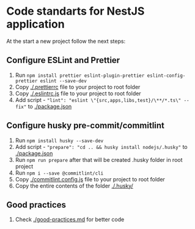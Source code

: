# Code standarts for NestJS application

At the start a new project follow the next steps:

## Configure ESLint and Prettier

1. Run `npm install prettier eslint-plugin-prettier eslint-config-prettier eslint --save-dev`
2. Copy [./.prettierrc](./.prettierrc) file to your project to root folder
3. Copy [./.eslintrc.js](./.eslintrc.js) file to your project to root folder
4. Add script - `"lint": "eslint \"{src,apps,libs,test}/\**/*.ts\" --fix"` to [./package.json](./package.json)

## Configure husky pre-commit/commitlint

1. Run `npm install husky --save-dev`
2. Add script - `"prepare": "cd .. && husky install nodejs/.husky"` to [./package.json](./package.json)
3. Run `npm run prepare` after that will be created .husky folder in root project
4. Run `npm i --save @commitlint/cli`
5. Copy [./commitlint.config.js](./commitlint.config.js) file to your project to root folder
6. Copy the entire contents of the folder [./.husky/](./.husky/)

## Good practices

1. Check [./good-practices.md](./good-practices.md) for better code